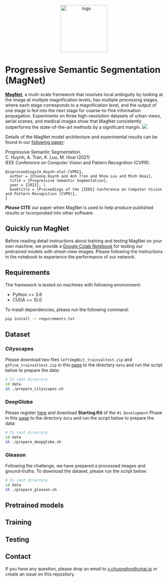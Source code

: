 
<p align="center">	
<img width="150" alt="logo" src="https://i.imgur.com/0OaOlKO.png">
</p>

# Progressive Semantic Segmentation (MagNet)

[**MagNet**](https://github.com/VinAIResearch/MagNet), a multi-scale framework that resolves local ambiguity by looking at the image at multiple magnification levels, has multiple processing stages, where each stage corresponds to a magnification level, and the output of one stage is fed into the next stage for coarse-to-fine information propagation. Experiments on three high-resolution datasets of urban views, aerial scenes, and medical images show that MagNet consistently outperforms the state-of-the-art methods by a significant margin.
![](https://i.imgur.com/fCPhKyX.png)

Details of the MagNet model architecture and experimental results can be found in our [following paper]():

Progressive Semantic Segmentation. \
C. Huynh, A. Tran, K. Luu, M. Hoai (2021) \
IEEE Conference on Computer Vision and Pattern Recognition (CVPR).
```
@inproceedings{m_Huynh-etal-CVPR21,
  author = {Chuong Huynh and Anh Tran and Khoa Luu and Minh Hoai},
  title = {Progressive Semantic Segmentation},
  year = {2021}, \
  booktitle = {Proceedings of the {IEEE} Conference on Computer Vision and Pattern Recognition (CVPR)},
}
```
**Please CITE** our paper when MagNet is used to help produce published results or incorporated into other software.

## Quickly run MagNet

Before reading detail instructions about training and testing MagNet on your own machine, we provide a [Google Colab Notebook](https://colab.research.google.com/drive/1WTdfIQIEQrnoX40YIzs3HqeIKSZD_iPG?usp=sharing) for testing our pretrained models with street-view images. Please following the instructions in the notebook to experience the performance of our network.

## Requirements

The framework is tested on machines with following environment:
- Python >= 3.6
- CUDA >= 10.0

To install dependencies, please run the following command:
```bash
pip install -r requirements.txt
```

## Dataset

### Cityscapes
Please download two files `leftImg8bit_trainvaltest.zip` and `gtFine_trainvaltest.zip` in this [page](https://www.cityscapes-dataset.com/downloads/) to the directory `data` and run the script below to prepare the data:
```bash
# In root directory
cd data
sh ./prepare_cityscapes.sh
```

### DeepGlobe
Please register [here](https://competitions.codalab.org/competitions/18468) and download **Starting Kit** of the `#1 Development` Phase in this [page](https://competitions.codalab.org/competitions/18468#participate-get_starting_kit) to the directory `data` and run the script below to prepare the data:
```bash
# In root directory
cd data
sh ./prepare_deepglobe.sh
```

### Gleason
Following the challenge, we have prepared a processed images and ground-truths. To download the dataset, please run the script below:
```bash
# In root directory
cd data
sh ./prepare_gleason.sh
```

## Pretrained models

## Training

## Testing

## Contact
If you have any question, please drop an email to [v.chuonghm@vinai.io](mailto:v.chuonghm@vinai.io) or create an issue on this repository.




